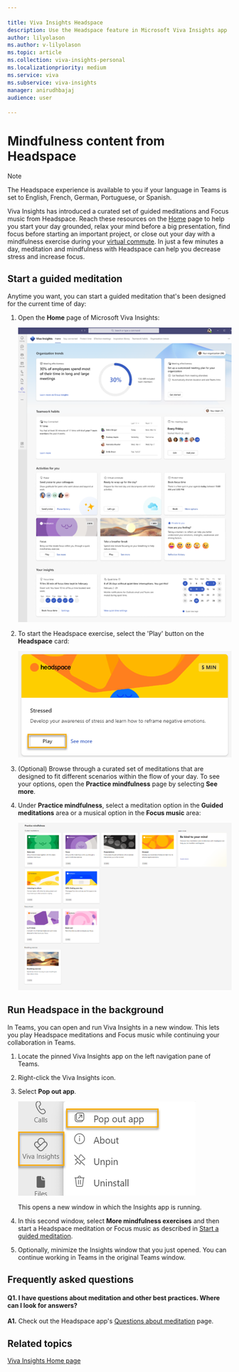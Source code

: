 ```yaml
---

title: Viva Insights Headspace 
description: Use the Headspace feature in Microsoft Viva Insights app
author: lilyolason
ms.author: v-lilyolason
ms.topic: article
ms.collection: viva-insights-personal
ms.localizationpriority: medium 
ms.service: viva
ms.subservice: viva-insights
manager: anirudhbajaj
audience: user

---
```


# Mindfulness content from Headspace

>[!NOTE]
>The Headspace experience is available to you if your language in Teams is set to English, French, German, Portuguese, or Spanish.

Viva Insights has introduced a curated set of guided meditations and Focus music from Headspace. Reach these resources on the [Home](viva-insights-home.md) page to help you start your day grounded, relax your mind before a big presentation, find focus before starting an important project, or close out your day with a mindfulness exercise during your [virtual commute](./viva-insights-virtual-commute.md). In just a few minutes a day, meditation and mindfulness with Headspace can help you decrease stress and increase focus.

## Start a guided meditation

Anytime you want, you can start a guided meditation that's been designed for the current time of day:

1. Open the **Home** page of Microsoft Viva Insights:

   ![Home page with Headspace.](images/viva-insights-home.png)

2. To start the Headspace exercise, select the 'Play' button on the **Headspace** card:

   ![Headspace card.](images/headspace-play.png)

3. (Optional) Browse through a curated set of meditations that are designed to fit different scenarios within the flow of your day. To see your options, open the **Practice mindfulness** page by selecting **See more**.

4. Under **Practice mindfulness**, select a meditation option in the **Guided meditations** area or a musical option in the **Focus music** area:

   ![Mindfulness option is running.](images/headspace-home.png)

## Run Headspace in the background

In Teams, you can open and run Viva Insights in a new window. This lets you play Headspace meditations and Focus music while continuing your collaboration in Teams.

1. Locate the pinned Viva Insights app on the left navigation pane of Teams.

2. Right-click the Viva Insights icon.

3. Select **Pop out app**.

   ![Pop-out Headspace app.](images/pop-out-app.png)

   This opens a new window in which the Insights app is running.

4. In this second window, select **More mindfulness exercises** and then start a Headspace meditation or Focus music as described in [Start a guided meditation](#start-a-guided-meditation).

5. Optionally, minimize the Insights window that you just opened. You can continue working in Teams in the original Teams window.

## Frequently asked questions

#### Q1. I have questions about meditation and other best practices. Where can I look for answers?

**A1.** Check out the Headspace app's [Questions about meditation](https://www.headspace.com/meditation-101/faq) page.

## Related topics

[Viva Insights Home page](viva-insights-home.md)
